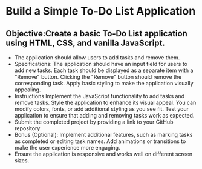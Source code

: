 # Build a Simple To-Do List Application 

## Objective:Create a basic To-Do List application using HTML, CSS, and vanilla JavaScript. 
* The application should allow users to add tasks and remove them. 
* Specifications: The application should have an input field for users to add new tasks. Each task should be displayed as a separate item with a "Remove" button. Clicking the "Remove" button should remove the corresponding task. Apply basic styling to make the application visually appealing.
*  Instructions Implement the JavaScript functionality to add tasks and remove tasks. Style the application to enhance its visual appeal. You can modify colors, fonts, or add additional   styling as you see fit. Test your application to ensure that adding and removing tasks work as expected.
*   Submit the completed project by providing a link to your GitHub repository
*   Bonus (Optional): Implement additional features, such as marking tasks as completed or editing task names. Add animations or transitions to make the user experience more engaging.
*   Ensure the application is responsive and works well on different screen sizes.
